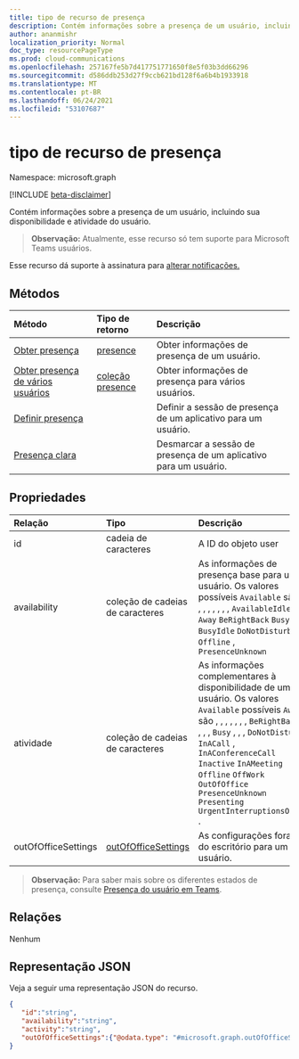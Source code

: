 ```yaml
---
title: tipo de recurso de presença
description: Contém informações sobre a presença de um usuário, incluindo sua disponibilidade e atividade do usuário.
author: ananmishr
localization_priority: Normal
doc_type: resourcePageType
ms.prod: cloud-communications
ms.openlocfilehash: 257167fe5b7d417751771650f8e5f03b3dd66296
ms.sourcegitcommit: d586ddb253d27f9ccb621bd128f6a6b4b1933918
ms.translationtype: MT
ms.contentlocale: pt-BR
ms.lasthandoff: 06/24/2021
ms.locfileid: "53107687"
---
```

# <a name="presence-resource-type"></a>tipo de recurso de presença

Namespace: microsoft.graph

[!INCLUDE [beta-disclaimer](../../includes/beta-disclaimer.md)]

Contém informações sobre a presença de um usuário, incluindo sua disponibilidade e atividade do usuário.

> **Observação:** Atualmente, esse recurso só tem suporte para Microsoft Teams usuários.

Esse recurso dá suporte à assinatura para [alterar notificações.](/graph/webhooks)

## <a name="methods"></a>Métodos

| Método                                                                               | Tipo de retorno                                     | Descrição                                      |
| :----------------------------------------------------------------------------------- | :---------------------------------------------- | :----------------------------------------------- |
| [Obter presença](../api/presence-get.md)                                               | [presence](../resources/presence.md)            | Obter informações de presença de um usuário.               |
| [Obter presença de vários usuários](../api/cloudcommunications-getpresencesbyuserid.md) | [coleção presence](../resources/presence.md) | Obter informações de presença para vários usuários. |
| [Definir presença](../api/presence-setpresence.md)                                               |                                                 | Definir a sessão de presença de um aplicativo para um usuário.           |
| [Presença clara](../api/presence-clearpresence.md)                                           |                                                 | Desmarcar a sessão de presença de um aplicativo para um usuário.         |

## <a name="properties"></a>Propriedades

| Relação        | Tipo                                          | Descrição                                                                                                                                                                                                                                                                                    |
| :------------------ | :-------------------------------------------- | :--------------------------------------------------------------------------------------------------------------------------------------------------------------------------------------------------------------------------------------------------------------------------------------------- |
| id                  | cadeia de caracteres                                        | A ID do objeto user                                                                                                                                                                                                                                                                             |
| availability        | coleção de cadeias de caracteres                             | As informações de presença base para um usuário. Os valores possíveis `Available` são , , , , , , , `AvailableIdle` ,  `Away` `BeRightBack` `Busy` `BusyIdle` `DoNotDisturb` `Offline` , `PresenceUnknown`                                                                                                           |
| atividade            | coleção de cadeias de caracteres                             | As informações complementares à disponibilidade de um usuário. Os valores `Available` possíveis `Away` são , , , , , , , `BeRightBack` , , , `Busy` , , , `DoNotDisturb` `InACall` , `InAConferenceCall` `Inactive` `InAMeeting` `Offline` `OffWork` `OutOfOffice` `PresenceUnknown` `Presenting` `UrgentInterruptionsOnly` . |
| outOfOfficeSettings | [outOfOfficeSettings](outOfOfficeSettings.md) | As configurações fora do escritório para um usuário.                                                                                                                                                                                                                                                         |

>**Observação:** Para saber mais sobre os diferentes estados de presença, consulte [Presença do usuário em Teams](/microsoftteams/presence-admins). 

## <a name="relationships"></a>Relações

Nenhum

## <a name="json-representation"></a>Representação JSON

Veja a seguir uma representação JSON do recurso.

<!-- {
  "blockType": "resource",
  "optionalProperties": [
  ],
  "@odata.type": "microsoft.graph.presence"
}-->
```json
{
   "id":"string",
   "availability":"string",
   "activity":"string",
   "outOfOfficeSettings":{"@odata.type": "#microsoft.graph.outOfOfficeSettings"}
}
```
